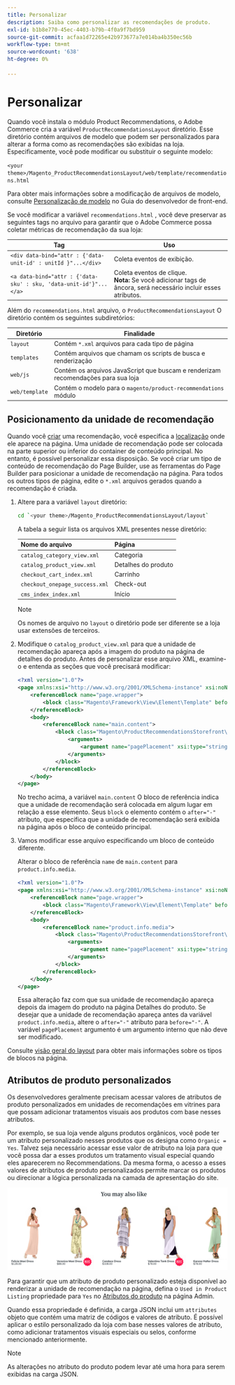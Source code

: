 ```yaml
---
title: Personalizar
description: Saiba como personalizar as recomendações de produto.
exl-id: b1b8e770-45ec-4403-b79b-4f0a9f7bd959
source-git-commit: acfaa1d72265e42b973677a7e014ba4b350ec56b
workflow-type: tm+mt
source-wordcount: '638'
ht-degree: 0%

---
```


# Personalizar

Quando você instala o módulo Product Recommendations, o Adobe Commerce cria a variável `ProductRecommendationsLayout` diretório. Esse diretório contém arquivos de modelo que podem ser personalizados para alterar a forma como as recomendações são exibidas na loja. Especificamente, você pode modificar ou substituir o seguinte modelo:

`<your theme>/Magento_ProductRecommendationsLayout/web/template/recommendations.html`

Para obter mais informações sobre a modificação de arquivos de modelo, consulte [Personalização de modelo](https://developer.adobe.com/commerce/frontend-core/guide/templates/walkthrough/) no Guia do desenvolvedor de front-end.

Se você modificar a variável `recommendations.html` , você deve preservar as seguintes tags no arquivo para garantir que o Adobe Commerce possa coletar métricas de recomendação da sua loja:

| Tag | Uso |
|---|---|
| `<div data-bind="attr : {'data-unit-id' : unitId }"...</div>` | Coleta eventos de exibição. |
| `<a data-bind="attr : {'data-sku' : sku, 'data-unit-id'}"...</a>` | Coleta eventos de clique. <br/>**Nota:** Se você adicionar tags de âncora, será necessário incluir esses atributos. |

Além do `recommendations.html` arquivo, o `ProductRecommendationsLayout` O diretório contém os seguintes subdiretórios:

| Diretório | Finalidade |
|---|---|
| `layout` | Contém `*.xml` arquivos para cada tipo de página |
| `templates` | Contém arquivos que chamam os scripts de busca e renderização |
| `web/js` | Contém os arquivos JavaScript que buscam e renderizam recomendações para sua loja |
| `web/template` | Contém o modelo para o `magento/product-recommendations` módulo |

## Posicionamento da unidade de recomendação

Quando você [criar](create.md) uma recomendação, você especifica a [localização](placement.md) onde ele aparece na página. Uma unidade de recomendação pode ser colocada na parte superior ou inferior do container de conteúdo principal. No entanto, é possível personalizar essa disposição. Se você criar um tipo de conteúdo de recomendação do Page Builder, use as ferramentas do Page Builder para posicionar a unidade de recomendação na página. Para todos os outros tipos de página, edite o `*.xml` arquivos gerados quando a recomendação é criada.

1. Altere para a variável `layout` diretório:

   ```bash
   cd `<your theme>/Magento_ProductRecommendationsLayout/layout`
   ```

   A tabela a seguir lista os arquivos XML presentes nesse diretório:

   | Nome do arquivo | Página |
   |---|---|
   | `catalog_category_view.xml` | Categoria |
   | `catalog_product_view.xml` | Detalhes do produto |
   | `checkout_cart_index.xml` | Carrinho |
   | `checkout_onepage_success.xml` | Check-out |
   | `cms_index_index.xml` | Início |

   >[!NOTE]
   >
   >Os nomes de arquivo no `layout` o diretório pode ser diferente se a loja usar extensões de terceiros.

1. Modifique o `catalog_product_view.xml` para que a unidade de recomendação apareça após a imagem do produto na página de detalhes do produto. Antes de personalizar esse arquivo XML, examine-o e entenda as seções que você precisará modificar:

   ```xml
   <?xml version="1.0"?>
   <page xmlns:xsi="http://www.w3.org/2001/XMLSchema-instance" xsi:noNamespaceSchemaLocation="urn:magento:framework:View/Layout/etc/page_configuration.xsd">
       <referenceBlock name="page.wrapper">
           <block class="Magento\Framework\View\Element\Template" before="-" name="product_recommendations_fetcher" template="Magento_ProductRecommendationsStorefront::fetcher.phtml" />
       </referenceBlock>
       <body>
           <referenceBlock name="main.content">
               <block class="Magento\ProductRecommendationsStorefront\Block\Renderer" after="-" name="product_recommendations_product_below_content" template="Magento_ProductRecommendationsStorefront::renderer.phtml">
                   <arguments>
                       <argument name="pagePlacement" xsi:type="string">below-main-content</argument>
                   </arguments>
               </block>
           </referenceBlock>
       </body>
   </page>
   ```

   No trecho acima, a variável `main.content` O bloco de referência indica que a unidade de recomendação será colocada em algum lugar em relação a esse elemento. Seus `block` o elemento contém o `after="-"` atributo, que especifica que a unidade de recomendação será exibida na página após o bloco de conteúdo principal.

1. Vamos modificar esse arquivo especificando um bloco de conteúdo diferente.

   Alterar o bloco de referência `name` de `main.content` para `product.info.media`.

   ```xml
   <?xml version="1.0"?>
   <page xmlns:xsi="http://www.w3.org/2001/XMLSchema-instance" xsi:noNamespaceSchemaLocation="urn:magento:framework:View/Layout/etc/page_configuration.xsd">
       <referenceBlock name="page.wrapper">
           <block class="Magento\Framework\View\Element\Template" before="-" name="product_recommendations_fetcher" template="Magento_ProductRecommendationsStorefront::fetcher.phtml" />
       </referenceBlock>
       <body>
           <referenceBlock name="product.info.media">
               <block class="Magento\ProductRecommendationsStorefront\Block\Renderer" after="-" name="product_recommendations_product_below_content" template="Magento_ProductRecommendationsStorefront::renderer.phtml">
                   <arguments>
                       <argument name="pagePlacement" xsi:type="string">below-main-content</argument>
                   </arguments>
               </block>
           </referenceBlock>
       </body>
   </page>
   ```

   Essa alteração faz com que sua unidade de recomendação apareça depois da imagem do produto na página Detalhes do produto. Se desejar que a unidade de recomendação apareça antes da variável `product.info.media`, altere o `after="-"` atributo para `before="-"`. A variável `pagePlacement` argumento é um argumento interno que não deve ser modificado.

Consulte [visão geral do layout](https://developer.adobe.com/commerce/frontend-core/guide/layouts/) para obter mais informações sobre os tipos de blocos na página.

## Atributos de produto personalizados

Os desenvolvedores geralmente precisam acessar valores de atributos de produto personalizados em unidades de recomendações em vitrines para que possam adicionar tratamentos visuais aos produtos com base nesses atributos.

Por exemplo, se sua loja vende alguns produtos orgânicos, você pode ter um atributo personalizado nesses produtos que os designa como `Organic = Yes`. Talvez seja necessário acessar esse valor de atributo na loja para que você possa dar a esses produtos um tratamento visual especial quando eles aparecerem no Recommendations. Da mesma forma, o acesso a esses valores de atributos de produto personalizados permite marcar os produtos ou direcionar a lógica personalizada na camada de apresentação do site.

![Adicionar medalha](assets/unit-custom.png)

Para garantir que um atributo de produto personalizado esteja disponível ao renderizar a unidade de recomendação na página, defina o `Used in Product Listing` propriedade para `Yes` no [Atributos do produto](https://experienceleague.adobe.com/docs/commerce-admin/catalog/product-attributes/create/attribute-product-create.html) na página Admin.

Quando essa propriedade é definida, a carga JSON inclui um `attributes` objeto que contém uma matriz de códigos e valores de atributo. É possível aplicar o estilo personalizado da loja com base nesses valores de atributo, como adicionar tratamentos visuais especiais ou selos, conforme mencionado anteriormente.

>[!NOTE]
>
>As alterações no atributo do produto podem levar até uma hora para serem exibidas na carga JSON.
